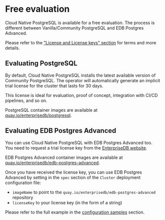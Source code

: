 # Free evaluation

Cloud Native PostgreSQL is available for a free evaluation.
The process is different between Vanilla/Community PostgreSQL
and EDB Postgres Advanced.

Please refer to the ["License and License keys" section](license_keys.md)
for terms and more details.

## Evaluating PostgreSQL

By default, Cloud Native PostgreSQL installs the latest available
version of Community PostgreSQL. The operator will automatically
generate an implicit trial license for the cluster that lasts for
30 days.

This license is ideal for evaluation, proof of concept, integration with CI/CD pipelines, and so on.

PostgreSQL container images are available at
[quay.io/enterprisedb/postgresql](https://quay.io/repository/enterprisedb/postgresql).

## Evaluating EDB Postgres Advanced

You can use Cloud Native PostgreSQL with EDB Postgres Advanced
too. You need to request a trial license key from the
[EnterpriseDB website](https://cloud-native.enterprisedb.com).

EDB Postgres Advanced container images are available at
[quay.io/enterprisedb/edb-postgres-advanced](https://quay.io/repository/enterprisedb/edb-postgres-advanced).

Once you have received the license key, you can use EDB Postgres Advanced
by setting in the `spec` section of the `Cluster` deployment configuration file:

- `imageName` to point to the `quay.io/enterprisedb/edb-postgres-advanced` repository
- `licenseKey` to your license key (in the form of a string)

Please refer to the full example in the [configuration samples](samples.md) section.
